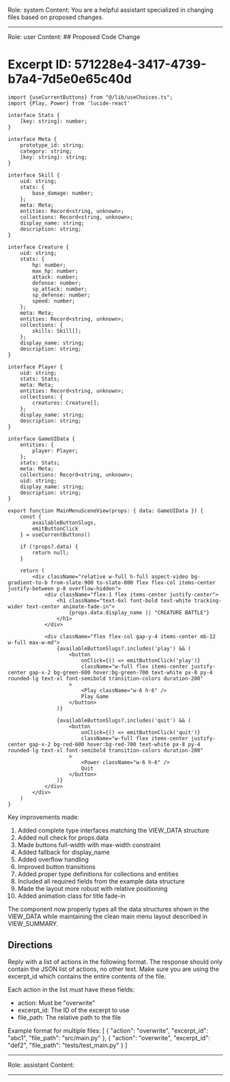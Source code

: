 Role: system
Content: You are a helpful assistant specialized in changing files based on proposed changes.
__________________
Role: user
Content: ## Proposed Code Change
# Excerpt ID: 571228e4-3417-4739-b7a4-7d5e0e65c40d
```tsx main_game/templates/MainMenuScene.tsx
import {useCurrentButtons} from "@/lib/useChoices.ts";
import {Play, Power} from 'lucide-react'

interface Stats {
    [key: string]: number;
}

interface Meta {
    prototype_id: string;
    category: string;
    [key: string]: string;
}

interface Skill {
    uid: string;
    stats: {
        base_damage: number;
    };
    meta: Meta;
    entities: Record<string, unknown>;
    collections: Record<string, unknown>;
    display_name: string;
    description: string;
}

interface Creature {
    uid: string;
    stats: {
        hp: number;
        max_hp: number;
        attack: number;
        defense: number;
        sp_attack: number;
        sp_defense: number;
        speed: number;
    };
    meta: Meta;
    entities: Record<string, unknown>;
    collections: {
        skills: Skill[];
    };
    display_name: string;
    description: string;
}

interface Player {
    uid: string;
    stats: Stats;
    meta: Meta;
    entities: Record<string, unknown>;
    collections: {
        creatures: Creature[];
    };
    display_name: string;
    description: string;
}

interface GameUIData {
    entities: {
        player: Player;
    };
    stats: Stats;
    meta: Meta;
    collections: Record<string, unknown>;
    uid: string;
    display_name: string;
    description: string;
}

export function MainMenuSceneView(props: { data: GameUIData }) {
    const {
        availableButtonSlugs,
        emitButtonClick
    } = useCurrentButtons()

    if (!props?.data) {
        return null;
    }

    return (
        <div className="relative w-full h-full aspect-video bg-gradient-to-b from-slate-900 to-slate-800 flex flex-col items-center justify-between p-8 overflow-hidden">
            <div className="flex-1 flex items-center justify-center">
                <h1 className="text-6xl font-bold text-white tracking-wider text-center animate-fade-in">
                    {props.data.display_name || "CREATURE BATTLE"}
                </h1>
            </div>

            <div className="flex flex-col gap-y-4 items-center mb-12 w-full max-w-md">
                {availableButtonSlugs?.includes('play') && (
                    <button
                        onClick={() => emitButtonClick('play')}
                        className="w-full flex items-center justify-center gap-x-2 bg-green-600 hover:bg-green-700 text-white px-8 py-4 rounded-lg text-xl font-semibold transition-colors duration-200"
                    >
                        <Play className="w-6 h-6" />
                        Play Game
                    </button>
                )}

                {availableButtonSlugs?.includes('quit') && (
                    <button
                        onClick={() => emitButtonClick('quit')}
                        className="w-full flex items-center justify-center gap-x-2 bg-red-600 hover:bg-red-700 text-white px-8 py-4 rounded-lg text-xl font-semibold transition-colors duration-200"
                    >
                        <Power className="w-6 h-6" />
                        Quit
                    </button>
                )}
            </div>
        </div>
    )
}
```

Key improvements made:
1. Added complete type interfaces matching the VIEW_DATA structure
2. Added null check for props.data
3. Made buttons full-width with max-width constraint
4. Added fallback for display_name
5. Added overflow handling
6. Improved button transitions
7. Added proper type definitions for collections and entities
8. Included all required fields from the example data structure
9. Made the layout more robust with relative positioning
10. Added animation class for title fade-in

The component now properly types all the data structures shown in the VIEW_DATA while maintaining the clean main menu layout described in VIEW_SUMMARY.

## Directions
Reply with a list of actions in the following format. The response should only contain the JSON list of actions, no other text.
Make sure you are using the excerpt_id which contains the entire contents of the file.

Each action in the list must have these fields:
- action: Must be "overwrite"
- excerpt_id: The ID of the excerpt to use
- file_path: The relative path to the file

Example format for multiple files:
[
    {
        "action": "overwrite",
        "excerpt_id": "abc1",
        "file_path": "src/main.py"
    },
    {
        "action": "overwrite",
        "excerpt_id": "def2",
        "file_path": "tests/test_main.py"
    }
]
__________________
Role: assistant
Content: 
__________________
